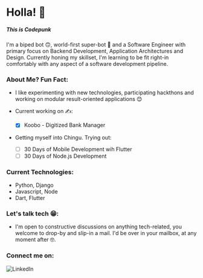 <!--
**50-Course/50-Course** is a ✨ _special_ ✨ repository because its `README.md` (this file) appears on your GitHub profile.

Here are some ideas to get you started:

- 🔭 I’m currently working on ...
- 🌱 I’m currently learning ...
- 👯 I’m looking to collaborate on ...
- 🤔 I’m looking for help with ...
- 💬 Ask me about ...
- 📫 How to reach me: ...
- 😄 Pronouns: ...
- ⚡ Fun fact: ...
-->

# Holla! 👋
##### _This is Codepunk_
I'm a biped bot 🙃, world-first super-bot 🤖 and a Software Engineer with primary focus on Backend Development, Application Architectures and Design. Currently honing my skillset, I'm learning to be fit right-in comfortably with any aspect of a software development pipeline.

### About Me? Fun Fact:
- I like experimenting with new technologies, participating hackthons and working on modular result-oriented applications 😊

- Current working on ✍️:
  - [x]  Koobo - Digitized Bank Manager 

- Getting myself into Chingu. Trying out:
     - [ ] 30 Days of Mobile Development wih Flutter
     - [ ] 30 Days of Node.js Development

### Current Technologies:
- Python, Django
- Javascript, Node
- Dart, Flutter

### Let's talk tech 😁:
- I'm open to constructive discussions on anything tech-related, you welcome to drop-by and slip-in a mail. I'd be over in your mailbox, at any moment after 🤓.

### Connect me on:
![LinkedIn](https://img.shields.io/badge/LinkedIn-0077B5?style=for-the-badge&logo=linkedin&logoColor=white)
